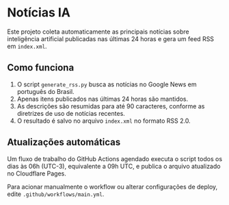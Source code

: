 # Notícias IA

Este projeto coleta automaticamente as principais notícias sobre inteligência artificial publicadas nas últimas 24 horas e gera um feed RSS em `index.xml`.

## Como funciona

1. O script `generate_rss.py` busca as notícias no Google News em português do Brasil.
2. Apenas itens publicados nas últimas 24 horas são mantidos.
3. As descrições são resumidas para até 90 caracteres, conforme as diretrizes de uso de notícias recentes.
4. O resultado é salvo no arquivo `index.xml` no formato RSS 2.0.

## Atualizações automáticas

Um fluxo de trabalho do GitHub Actions agendado executa o script todos os dias às 06h (UTC-3), equivalente a 09h UTC, e publica o arquivo atualizado no Cloudflare Pages.

Para acionar manualmente o workflow ou alterar configurações de deploy, edite `.github/workflows/main.yml`.
